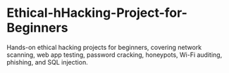 # Ethical-hHacking-Project-for-Beginners
Hands-on ethical hacking projects for beginners, covering network scanning, web app testing, password cracking, honeypots, Wi-Fi auditing, phishing, and SQL injection.

